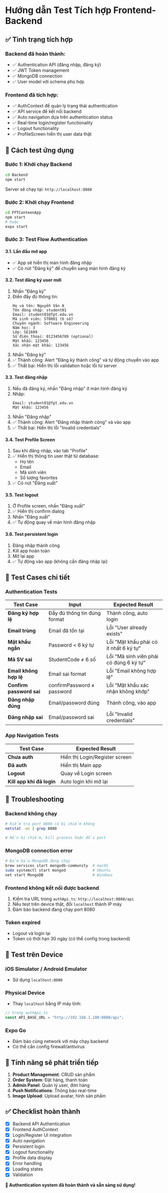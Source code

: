 # Hướng dẫn Test Tích hợp Frontend-Backend

## ✅ Tình trạng tích hợp

### Backend đã hoàn thành:

- ✅ Authentication API (đăng nhập, đăng ký)
- ✅ JWT Token management
- ✅ MongoDB connection
- ✅ User model với schema phù hợp

### Frontend đã tích hợp:

- ✅ AuthContext để quản lý trạng thái authentication
- ✅ API service để kết nối backend
- ✅ Auto navigation dựa trên authentication status
- ✅ Real-time login/register functionality
- ✅ Logout functionality
- ✅ ProfileScreen hiển thị user data thật

## 🚀 Cách test ứng dụng

### Bước 1: Khởi chạy Backend

```bash
cd Backend
npm start
```

Server sẽ chạy tại: `http://localhost:8080`

### Bước 2: Khởi chạy Frontend

```bash
cd FPTCanteenApp
npm start
# hoặc
expo start
```

### Bước 3: Test Flow Authentication

#### 3.1. Lần đầu mở app

- ✅ App sẽ hiển thị màn hình đăng nhập
- ✅ Có nút "Đăng ký" để chuyển sang màn hình đăng ký

#### 3.2. Test đăng ký user mới

1. Nhấn "Đăng ký"
2. Điền đầy đủ thông tin:
   ```
   Họ và tên: Nguyễn Văn A
   Tên đăng nhập: student01
   Email: student01@fpt.edu.vn
   Mã sinh viên: ST0001 (6 số)
   Chuyên ngành: Software Engineering
   Năm học: 3
   Lớp: SE1609
   Số điện thoại: 0123456789 (optional)
   Mật khẩu: 123456
   Xác nhận mật khẩu: 123456
   ```
3. Nhấn "Đăng ký"
4. ✅ Thành công: Alert "Đăng ký thành công" và tự động chuyển vào app
5. ✅ Thất bại: Hiển thị lỗi validation hoặc lỗi từ server

#### 3.3. Test đăng nhập

1. Nếu đã đăng ký, nhấn "Đăng nhập" ở màn hình đăng ký
2. Nhập:
   ```
   Email: student01@fpt.edu.vn
   Mật khẩu: 123456
   ```
3. Nhấn "Đăng nhập"
4. ✅ Thành công: Alert "Đăng nhập thành công" và vào app
5. ✅ Thất bại: Hiển thị lỗi "Invalid credentials"

#### 3.4. Test Profile Screen

1. Sau khi đăng nhập, vào tab "Profile"
2. ✅ Hiển thị thông tin user thật từ database:
   - Họ tên
   - Email
   - Mã sinh viên
   - Số lượng favorites
3. ✅ Có nút "Đăng xuất"

#### 3.5. Test logout

1. Ở Profile screen, nhấn "Đăng xuất"
2. ✅ Hiển thị confirm dialog
3. Nhấn "Đăng xuất"
4. ✅ Tự động quay về màn hình đăng nhập

#### 3.6. Test persistent login

1. Đăng nhập thành công
2. Kill app hoàn toàn
3. Mở lại app
4. ✅ Tự động vào app (không cần đăng nhập lại)

## 🧪 Test Cases chi tiết

### Authentication Tests

| Test Case                | Input                        | Expected Result                         |
| ------------------------ | ---------------------------- | --------------------------------------- |
| **Đăng ký hợp lệ**       | Đầy đủ thông tin đúng format | Thành công, auto login                  |
| **Email trùng**          | Email đã tồn tại             | Lỗi "User already exists"               |
| **Mật khẩu ngắn**        | Password < 6 ký tự           | Lỗi "Mật khẩu phải có ít nhất 6 ký tự"  |
| **Mã SV sai**            | StudentCode ≠ 6 số           | Lỗi "Mã sinh viên phải có đúng 6 ký tự" |
| **Email không hợp lệ**   | Email sai format             | Lỗi "Email không hợp lệ"                |
| **Confirm password sai** | confirmPassword ≠ password   | Lỗi "Mật khẩu xác nhận không khớp"      |
| **Đăng nhập đúng**       | Email/password đúng          | Thành công, vào app                     |
| **Đăng nhập sai**        | Email/password sai           | Lỗi "Invalid credentials"               |

### App Navigation Tests

| Test Case                 | Expected Result                |
| ------------------------- | ------------------------------ |
| **Chưa auth**             | Hiển thị Login/Register screen |
| **Đã auth**               | Hiển thị Main app              |
| **Logout**                | Quay về Login screen           |
| **Kill app khi đã login** | Auto login khi mở lại          |

## 🐛 Troubleshooting

### Backend không chạy

```bash
# Kiểm tra port 8080 có bị chiếm không
netstat -an | grep 8080

# Nếu bị chiếm, kill process hoặc đổi port
```

### MongoDB connection error

```bash
# Đảm bảo MongoDB đang chạy
brew services start mongodb-community  # macOS
sudo systemctl start mongod            # Ubuntu
net start MongoDB                      # Windows
```

### Frontend không kết nối được backend

1. Kiểm tra URL trong `authApi.ts`: `http://localhost:8080/api`
2. Nếu test trên device thật, đổi `localhost` thành IP máy
3. Đảm bảo backend đang chạy port 8080

### Token expired

- Logout và login lại
- Token có thời hạn 30 ngày (có thể config trong backend)

## 📱 Test trên Device

### iOS Simulator / Android Emulator

- Sử dụng `localhost:8080`

### Physical Device

- Thay `localhost` bằng IP máy tính:

```typescript
// trong authApi.ts
const API_BASE_URL = "http://192.168.1.100:8080/api";
```

### Expo Go

- Đảm bảo cùng network với máy chạy backend
- Có thể cần config firewall/antivirus

## 🔮 Tính năng sẽ phát triển tiếp

1. **Product Management**: CRUD sản phẩm
2. **Order System**: Đặt hàng, thanh toán
3. **Admin Panel**: Quản lý user, đơn hàng
4. **Push Notifications**: Thông báo real-time
5. **Image Upload**: Upload avatar, hình sản phẩm

## ✅ Checklist hoàn thành

- [x] Backend API Authentication
- [x] Frontend AuthContext
- [x] Login/Register UI integration
- [x] Auto navigation
- [x] Persistent login
- [x] Logout functionality
- [x] Profile data display
- [x] Error handling
- [x] Loading states
- [x] Validation

**🎉 Authentication system đã hoàn thành và sẵn sàng sử dụng!**

